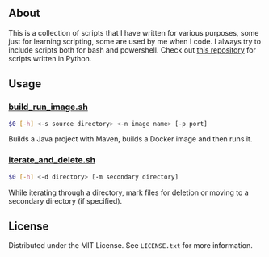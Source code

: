 <!-- ABOUT  -->
## About 

This is a collection of scripts that I have written for various purposes, some just for learning scripting, some are used by me when I code. I always try to include scripts both for bash and powershell. Check out [this repository](https://github.com/kapiaszczyk/python-scripts) for scripts written in Python.

<!-- USAGE -->
## Usage

### [build_run_image.sh](https://github.com/kapiaszczyk/scripts/blob/main/docker/build_run_image.sh)

```bash
$0 [-h] <-s source directory> <-n image name> [-p port]
```

Builds a Java project with Maven, builds a Docker image and then runs it.

### [iterate_and_delete.sh](https://github.com/kapiaszczyk/scripts/blob/main/util/iterate_and_delete.sh)

```bash
$0 [-h] <-d directory> [-m secondary directory]
```

While iterating through a directory, mark files for deletion or moving to a secondary directory (if specified).

<!-- LICENSE -->
## License
Distributed under the MIT License. See `LICENSE.txt` for more information.

